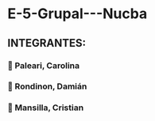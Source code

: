 # E-5-Grupal---Nucba

## **INTEGRANTES:**
### 🔷 Paleari, Carolina
### 🔷 Rondinon, Damián
### 🔷 Mansilla, Cristian
